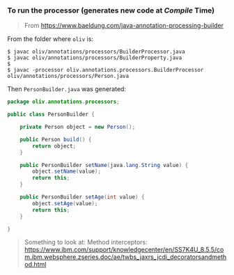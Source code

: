 ### To run the processor (generates new code at **_Compile_** Time)
> From <https://www.baeldung.com/java-annotation-processing-builder>

From the folder where `oliv` is:
```
$ javac oliv/annotations/processors/BuilderProcessor.java 
$ javac oliv/annotations/processors/BuilderProperty.java
$
$ javac -processor oliv.annotations.processors.BuilderProcessor oliv/annotations/processors/Person.java 
```
Then `PersonBuilder.java` was generated:
```java
package oliv.annotations.processors;

public class PersonBuilder {

    private Person object = new Person();

    public Person build() {
        return object;
    }

    public PersonBuilder setName(java.lang.String value) {
        object.setName(value);
        return this;
    }

    public PersonBuilder setAge(int value) {
        object.setAge(value);
        return this;
    }

}
``` 
> Something to look at: Method interceptors: <https://www.ibm.com/support/knowledgecenter/en/SS7K4U_8.5.5/com.ibm.websphere.zseries.doc/ae/twbs_jaxrs_jcdi_decoratorsandmethod.html>
